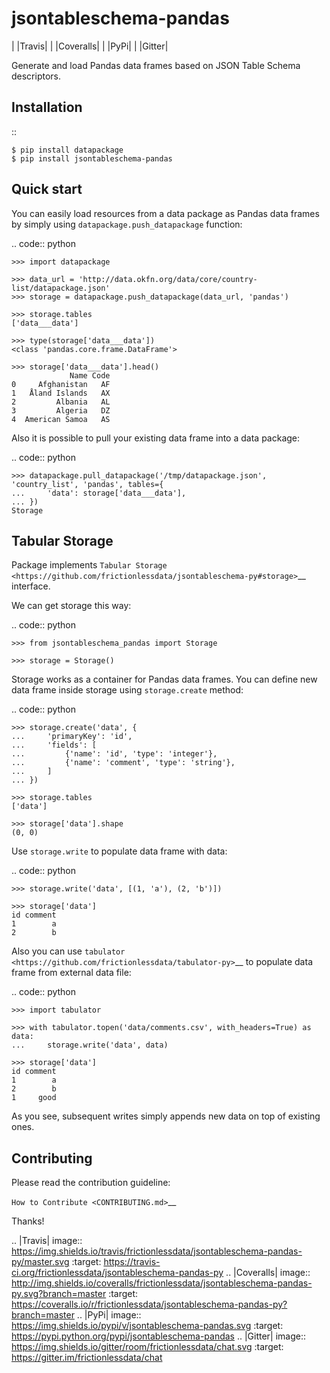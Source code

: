 jsontableschema-pandas
======================

| |Travis|
| |Coveralls|
| |PyPi|
| |Gitter|

Generate and load Pandas data frames based on JSON Table Schema
descriptors.

Installation
------------

::

    $ pip install datapackage
    $ pip install jsontableschema-pandas

Quick start
-----------

You can easily load resources from a data package as Pandas data frames
by simply using ``datapackage.push_datapackage`` function:

.. code:: python

    >>> import datapackage

    >>> data_url = 'http://data.okfn.org/data/core/country-list/datapackage.json'
    >>> storage = datapackage.push_datapackage(data_url, 'pandas')

    >>> storage.tables
    ['data___data']

    >>> type(storage['data___data'])
    <class 'pandas.core.frame.DataFrame'>

    >>> storage['data___data'].head()
                 Name Code
    0     Afghanistan   AF
    1   Åland Islands   AX
    2         Albania   AL
    3         Algeria   DZ
    4  American Samoa   AS

Also it is possible to pull your existing data frame into a data
package:

.. code:: python

    >>> datapackage.pull_datapackage('/tmp/datapackage.json', 'country_list', 'pandas', tables={
    ...     'data': storage['data___data'],
    ... })
    Storage

Tabular Storage
---------------

Package implements `Tabular
Storage <https://github.com/frictionlessdata/jsontableschema-py#storage>`__
interface.

We can get storage this way:

.. code:: python

    >>> from jsontableschema_pandas import Storage

    >>> storage = Storage()

Storage works as a container for Pandas data frames. You can define new
data frame inside storage using ``storage.create`` method:

.. code:: python

    >>> storage.create('data', {
    ...     'primaryKey': 'id',
    ...     'fields': [
    ...         {'name': 'id', 'type': 'integer'},
    ...         {'name': 'comment', 'type': 'string'},
    ...     ]
    ... })

    >>> storage.tables
    ['data']

    >>> storage['data'].shape
    (0, 0)

Use ``storage.write`` to populate data frame with data:

.. code:: python

    >>> storage.write('data', [(1, 'a'), (2, 'b')])

    >>> storage['data']
    id comment
    1        a
    2        b

Also you can use
`tabulator <https://github.com/frictionlessdata/tabulator-py>`__ to
populate data frame from external data file:

.. code:: python

    >>> import tabulator

    >>> with tabulator.topen('data/comments.csv', with_headers=True) as data:
    ...     storage.write('data', data)

    >>> storage['data']
    id comment
    1        a
    2        b
    1     good

As you see, subsequent writes simply appends new data on top of existing
ones.

Contributing
------------

Please read the contribution guideline:

`How to Contribute <CONTRIBUTING.md>`__

Thanks!

.. |Travis| image:: https://img.shields.io/travis/frictionlessdata/jsontableschema-pandas-py/master.svg
   :target: https://travis-ci.org/frictionlessdata/jsontableschema-pandas-py
.. |Coveralls| image:: http://img.shields.io/coveralls/frictionlessdata/jsontableschema-pandas-py.svg?branch=master
   :target: https://coveralls.io/r/frictionlessdata/jsontableschema-pandas-py?branch=master
.. |PyPi| image:: https://img.shields.io/pypi/v/jsontableschema-pandas.svg
   :target: https://pypi.python.org/pypi/jsontableschema-pandas
.. |Gitter| image:: https://img.shields.io/gitter/room/frictionlessdata/chat.svg
   :target: https://gitter.im/frictionlessdata/chat
